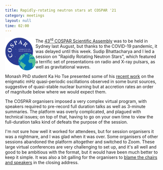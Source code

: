 ```yaml
---
title: Rapidly-rotating neutron stars at COSPAR '21
category: meetings
layout: null
time: 02:00
---
```

<!-- converted from blosxom format post by dkg 22.1.2022 -->
<img src="images/logo-cospar.png" width="100" align="left">
The <a href="https://cospar2021.org">43<sup>rd</sup> COSPAR Scientific
Assembly</a> was to be held in Sydney last August, but thanks to the 
COVID-19 pandemic, it was delayed until this week. Sudip Bhattacharya and
I led a session on "Rapidly Rotating Neutron Stars", which featured a terrific
set of presentations on radio and X-ray pulsars, as well as gravitational
waves.
</p>
<p>Monash PhD student Ka Ho Tse presented some of his 
<a href="/~dgallow/cgi-bin/blosxom.cgi/postgrads/mhz_qpos.html">recent work</a>
on the enigmatic mHz quasi-periodic oscillations observed in some burst
sources, suggestive of quasi-stable nuclear burning but at accretion rates an 
order of magnitude below where we would expect them.
</p>
<p>The COSPAR organisers imposed a very complex virtual program, with speakers
required to pre-record full duration talks as well as 3-minute summaries. 
The platform was overly complicated, and plagued with technical issues; 
on top of that, having to go on your own time to view the full-duration talks
kind of defeats the purpose of the session.
</p>
<p>I'm not sure how well it worked for attendees, but for session organisers
it was a nightmare, and I was glad when it was over. Some organisers of 
other sessions abandoned the platform altogether and switched to Zoom.
These large virtual conferences are very challenging to set up, and it's all
well and good to be ambitious with the format, but it would have been much
better to keep it simple.
It was also a bit galling for the organisers to 
<a href="https://www.youtube.com/watch?t=131&v=6vYBsfOsfy4&feature=youtu.be">blame the chairs and speakers</a> in the closing address.
</p>
